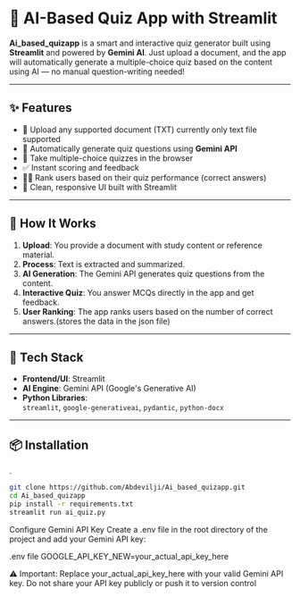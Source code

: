# 🧠 AI-Based Quiz App with Streamlit

**Ai_based_quizapp** is a smart and interactive quiz generator built using **Streamlit** and powered by **Gemini AI**. Just upload a document, and the app will automatically generate a multiple-choice quiz based on the content using AI — no manual question-writing needed!

---

## ✨ Features

- 📂 Upload any supported document (TXT) currently only text file supported
- 🤖 Automatically generate quiz questions using **Gemini API**
- 📝 Take multiple-choice quizzes in the browser
- ✅ Instant scoring and feedback
- 🧑‍🎓 Rank users based on their quiz performance (correct answers)
- 🎯 Clean, responsive UI built with Streamlit

---

## 🧠 How It Works

1. **Upload**: You provide a document with study content or reference material.
2. **Process**: Text is extracted and summarized.
3. **AI Generation**: The Gemini API generates quiz questions from the content.
4. **Interactive Quiz**: You answer MCQs directly in the app and get feedback.
5. **User Ranking**: The app ranks users based on the number of correct answers.(stores the data in the json file)

---

## 🚀 Tech Stack

- **Frontend/UI**: Streamlit
- **AI Engine**: Gemini API (Google's Generative AI)
- **Python Libraries**:  
  `streamlit`, `google-generativeai`, `pydantic`, `python-docx`

---

## 📦 Installation
.

```bash
git clone https://github.com/Abdevilji/Ai_based_quizapp.git
cd Ai_based_quizapp
pip install -r requirements.txt
streamlit run ai_quiz.py
```
Configure Gemini API Key
Create a .env file in the root directory of the project and add your Gemini API key:

.env file
GOOGLE_API_KEY_NEW=your_actual_api_key_here

⚠️ Important: Replace your_actual_api_key_here with your valid Gemini API key.
Do not share your API key publicly or push it to version control
